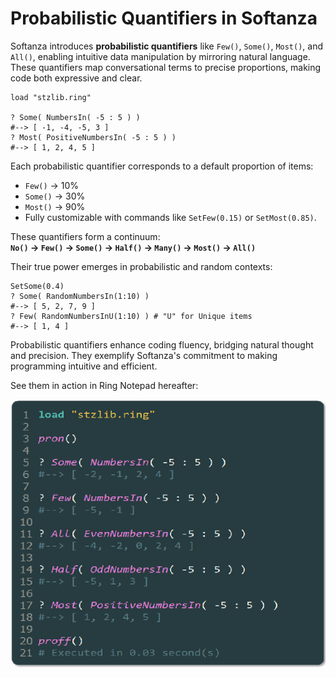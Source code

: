 # Probabilistic Quantifiers in Softanza

Softanza introduces **probabilistic quantifiers** like `Few()`, `Some()`, `Most()`, and `All()`, enabling intuitive data manipulation by mirroring natural language. These quantifiers map conversational terms to precise proportions, making code both expressive and clear.  

```ring
load "stzlib.ring"

? Some( NumbersIn( -5 : 5 ) )
#--> [ -1, -4, -5, 3 ]
? Most( PositiveNumbersIn( -5 : 5 ) )
#--> [ 1, 2, 4, 5 ]
```

Each probabilistic quantifier corresponds to a default proportion of items:  
- `Few()` → 10%  
- `Some()` → 30%  
- `Most()` → 90%  
- Fully customizable with commands like `SetFew(0.15)` or `SetMost(0.85)`.

These quantifiers form a continuum:  
**`No()` → `Few()` → `Some()` → `Half()` → `Many()` → `Most()` → `All()`**  

Their true power emerges in probabilistic and random contexts:  

```ring
SetSome(0.4)
? Some( RandomNumbersIn(1:10) )
#--> [ 5, 2, 7, 9 ]
? Few( RandomNumbersInU(1:10) ) # "U" for Unique items
#--> [ 1, 4 ]
```

Probabilistic quantifiers enhance coding fluency, bridging natural thought and precision. They exemplify Softanza's commitment to making programming intuitive and efficient.

See them in action in Ring Notepad hereafter:

![Probabilistic Quantifiers in Softanza](../images/stz-probabilistic-quantifiers.png)